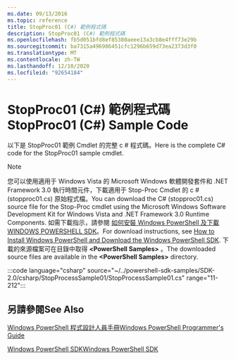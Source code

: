 ```yaml
---
ms.date: 09/13/2016
ms.topic: reference
title: StopProc01 (C#) 範例程式碼
description: StopProc01 (C#) 範例程式碼
ms.openlocfilehash: fb5d051bfd8ef85380aeee13a3cb8e4fff73e29b
ms.sourcegitcommit: ba7315a496986451cfc1296b659d73ea2373d3f0
ms.translationtype: MT
ms.contentlocale: zh-TW
ms.lasthandoff: 12/10/2020
ms.locfileid: "92654184"
---
```

# <a name="stopproc01-c-sample-code"></a><span data-ttu-id="b3711-103">StopProc01 (C#) 範例程式碼</span><span class="sxs-lookup"><span data-stu-id="b3711-103">StopProc01 (C#) Sample Code</span></span>

<span data-ttu-id="b3711-104">以下是 StopProc01 範例 Cmdlet 的完整 c # 程式碼。</span><span class="sxs-lookup"><span data-stu-id="b3711-104">Here is the complete C# code for the StopProc01 sample cmdlet.</span></span>

> [!NOTE]
> <span data-ttu-id="b3711-105">您可以使用適用于 Windows Vista 的 Microsoft Windows 軟體開發套件和 .NET Framework 3.0 執行時間元件，下載適用于 Stop-Proc Cmdlet 的 c # (stopproc01.cs) 原始程式檔。</span><span class="sxs-lookup"><span data-stu-id="b3711-105">You can download the C# (stopproc01.cs) source file for the Stop-Proc cmdlet using the Microsoft Windows Software Development Kit for Windows Vista and .NET Framework 3.0 Runtime Components.</span></span> <span data-ttu-id="b3711-106">如需下載指示，請參閱 [如何安裝 Windows PowerShell 及下載 WINDOWS POWERSHELL SDK](/powershell/scripting/developer/installing-the-windows-powershell-sdk)。</span><span class="sxs-lookup"><span data-stu-id="b3711-106">For download instructions, see [How to Install Windows PowerShell and Download the Windows PowerShell SDK](/powershell/scripting/developer/installing-the-windows-powershell-sdk).</span></span>
> <span data-ttu-id="b3711-107">下載的來源檔案可在目錄中取得 **\<PowerShell Samples>** 。</span><span class="sxs-lookup"><span data-stu-id="b3711-107">The downloaded source files are available in the **\<PowerShell Samples>** directory.</span></span>

:::code language="csharp" source="~/../powershell-sdk-samples/SDK-2.0/csharp/StopProcessSample01/StopProcessSample01.cs" range="11-212":::

## <a name="see-also"></a><span data-ttu-id="b3711-108">另請參閱</span><span class="sxs-lookup"><span data-stu-id="b3711-108">See Also</span></span>

[<span data-ttu-id="b3711-109">Windows PowerShell 程式設計人員手冊</span><span class="sxs-lookup"><span data-stu-id="b3711-109">Windows PowerShell Programmer's Guide</span></span>](./windows-powershell-programmer-s-guide.md)

[<span data-ttu-id="b3711-110">Windows PowerShell SDK</span><span class="sxs-lookup"><span data-stu-id="b3711-110">Windows PowerShell SDK</span></span>](../windows-powershell-reference.md)
